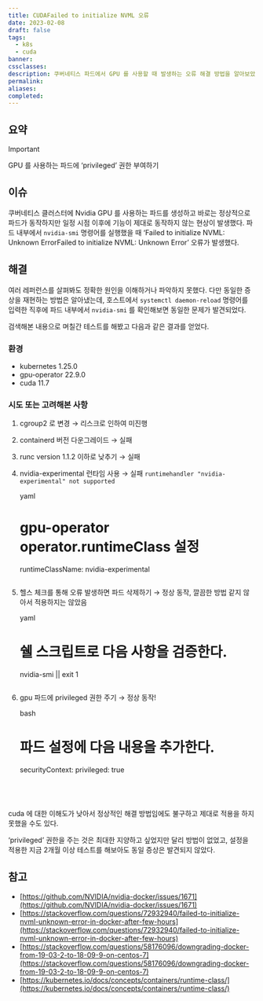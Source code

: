```yaml
---
title: CUDAFailed to initialize NVML 오류
date: 2023-02-08
draft: false
tags:
  - k8s
  - cuda
banner: 
cssclasses: 
description: 쿠버네티스 파드에서 GPU 를 사용할 때 발생하는 오류 해결 방법을 알아보았다.
permalink: 
aliases: 
completed:
---
```

## 요약

> [!important]  
> GPU 를 사용하는 파드에 ‘privileged’ 권한 부여하기  

## 이슈

쿠버네티스 클러스터에 Nvidia GPU 를 사용하는 파드를 생성하고 바로는 정상적으로 파드가 동작하지만 일정 시점 이후에 기능이 제대로 동작하지 않는 현상이 발생했다. 파드 내부에서 `nvidia-smi` 명령어를 실행했을 때 ‘Failed to initialize NVML: Unknown ErrorFailed to initialize NVML: Unknown Error’ 오류가 발생했다.

  

## 해결

여러 레퍼런스를 살펴봐도 정확한 원인을 이해하거나 파악하지 못했다. 다만 동일한 증상을 재현하는 방법은 알아냈는데, 호스트에서 `systemctl daemon-reload` 명령어를 입력한 직후에 파드 내부에서 `nvidia-smi` 를 확인해보면 동일한 문제가 발견되었다.

  

검색해본 내용으로 며칠간 테스트를 해봤고 다음과 같은 결과를 얻었다.

  

### 환경

- kubernetes 1.25.0
- gpu-operator 22.9.0
- cuda 11.7

  

### 시도 또는 고려해본 사항

1. cgroup2 로 변경 → 리스크로 인하여 미진행
2. containerd 버전 다운그레이드 → 실패
3. runc version 1.1.2 이하로 낮추기 → 실패
4. nvidia-experimental 런타임 사용 → 실패 `runtimehandler "nvidia-experimental" not supported`
    
    yaml
    # gpu-operator operator.runtimeClass 설정
    runtimeClassName: nvidia-experimental
    ```
    
5. 헬스 체크를 통해 오류 발생하면 파드 삭제하기 → 정상 동작, 깔끔한 방법 같지 않아서 적용하지는 않았음
    
    yaml
    # 쉘 스크립트로 다음 사항을 검증한다.
    nvidia-smi || exit 1
    ```
    
6. gpu 파드에 privileged 권한 주기 → 정상 동작!
    
    bash
    # 파드 설정에 다음 내용을 추가한다.
    securityContext:
        privileged: true
    ```
    

  

cuda 에 대한 이해도가 낮아서 정상적인 해결 방법임에도 불구하고 제대로 적용을 하지 못했을 수도 있다.

  

‘privileged’ 권한을 주는 것은 최대한 지양하고 싶었지만 달리 방법이 없었고, 설정을 적용한 지금 2개월 이상 테스트를 해보아도 동일 증상은 발견되지 않았다.

  

## 참고

- [https://github.com/NVIDIA/nvidia-docker/issues/1671](https://github.com/NVIDIA/nvidia-docker/issues/1671)
- [https://stackoverflow.com/questions/72932940/failed-to-initialize-nvml-unknown-error-in-docker-after-few-hours](https://stackoverflow.com/questions/72932940/failed-to-initialize-nvml-unknown-error-in-docker-after-few-hours)
- [https://stackoverflow.com/questions/58176096/downgrading-docker-from-19-03-2-to-18-09-9-on-centos-7](https://stackoverflow.com/questions/58176096/downgrading-docker-from-19-03-2-to-18-09-9-on-centos-7)
- [https://kubernetes.io/docs/concepts/containers/runtime-class/](https://kubernetes.io/docs/concepts/containers/runtime-class/)